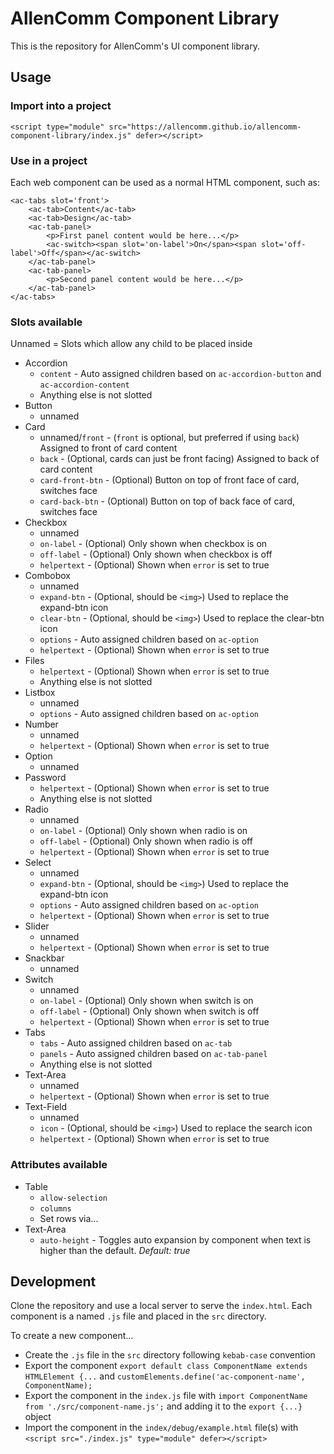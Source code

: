 # AllenComm Component Library

This is the repository for AllenComm's UI component library.

## Usage

### Import into a project

`<script type="module" src="https://allencomm.github.io/allencomm-component-library/index.js" defer></script>`

### Use in a project

Each web component can be used as a normal HTML component, such as:

```
<ac-tabs slot='front'>
    <ac-tab>Content</ac-tab>
    <ac-tab>Design</ac-tab>
    <ac-tab-panel>
        <p>First panel content would be here...</p>
        <ac-switch><span slot='on-label'>On</span><span slot='off-label'>Off</span></ac-switch>
    </ac-tab-panel>
    <ac-tab-panel>
        <p>Second panel content would be here...</p>
    </ac-tab-panel>
</ac-tabs>
```

### Slots available

Unnamed = Slots which allow any child to be placed inside

- Accordion
    - `content` - Auto assigned children based on `ac-accordion-button` and
        `ac-accordion-content`
    - Anything else is not slotted
- Button
    - unnamed
- Card
    - unnamed/`front` - (`front` is optional, but preferred if using `back`)
        Assigned to front of card content
    - `back` - (Optional, cards can just be front facing) Assigned to back of
        card content
    - `card-front-btn` - (Optional) Button on top of front face of card,
        switches face
    - `card-back-btn` - (Optional) Button on top of back face of card, switches
        face
- Checkbox
    - unnamed
    - `on-label` - (Optional) Only shown when checkbox is on
    - `off-label` - (Optional) Only shown when checkbox is off
	- `helpertext` - (Optional) Shown when `error` is set to true
- Combobox
    - unnamed
    - `expand-btn` - (Optional, should be `<img>`) Used to replace the
        expand-btn icon
    - `clear-btn` - (Optional, should be `<img>`) Used to replace the clear-btn
        icon
    - `options` - Auto assigned children based on `ac-option`
	- `helpertext` - (Optional) Shown when `error` is set to true
- Files
	- `helpertext` - (Optional) Shown when `error` is set to true
    - Anything else is not slotted
- Listbox
    - unnamed
    - `options` - Auto assigned children based on `ac-option`
- Number
    - unnamed
	- `helpertext` - (Optional) Shown when `error` is set to true
- Option
    - unnamed
- Password
	- `helpertext` - (Optional) Shown when `error` is set to true
    - Anything else is not slotted
- Radio
    - unnamed
    - `on-label` - (Optional) Only shown when radio is on
    - `off-label` - (Optional) Only shown when radio is off
	- `helpertext` - (Optional) Shown when `error` is set to true
- Select
    - unnamed
    - `expand-btn` - (Optional, should be `<img>`) Used to replace the
        expand-btn icon
    - `options` - Auto assigned children based on `ac-option`
	- `helpertext` - (Optional) Shown when `error` is set to true
- Slider
    - unnamed
	- `helpertext` - (Optional) Shown when `error` is set to true
- Snackbar
	- unnamed
- Switch
    - unnamed
    - `on-label` - (Optional) Only shown when switch is on
    - `off-label` - (Optional) Only shown when switch is off
	- `helpertext` - (Optional) Shown when `error` is set to true
- Tabs
    - `tabs` - Auto assigned children based on `ac-tab`
    - `panels` - Auto assigned children based on `ac-tab-panel`
    - Anything else is not slotted
- Text-Area
    - unnamed
	- `helpertext` - (Optional) Shown when `error` is set to true
- Text-Field
    - unnamed
    - `icon` - (Optional, should be `<img>`) Used to replace the search icon
	- `helpertext` - (Optional) Shown when `error` is set to true

### Attributes available

- Table
    - `allow-selection`
    - `columns`
    - Set rows via...
- Text-Area
    - `auto-height` - Toggles auto expansion by component when text is higher
        than the default. *Default: true*

## Development

Clone the repository and use a local server to serve the `index.html`. Each
component is a named `.js` file and placed in the `src` directory.

To create a new component...

- Create the `.js` file in the `src` directory following `kebab-case` convention
- Export the component
    `export default class ComponentName extends HTMLElement {...` and
    `customElements.define('ac-component-name', ComponentName);`
- Export the component in the `index.js` file with
    `import ComponentName from './src/component-name.js';` and adding it to the
    `export {...}` object
- Import the component in the `index/debug/example.html` file(s) with
    `<script src="./index.js" type="module" defer></script>`
